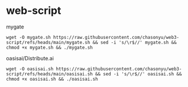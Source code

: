 # web-script

mygate

```
wget -O mygate.sh https://raw.githubusercontent.com/chasonyu/web3-script/refs/heads/main/mygate.sh && sed -i 's/\r$//' mygate.sh && chmod +x mygate.sh && ./mygate.sh
```

oasisai/Distribute.ai
```
wget -O oasisai.sh https://raw.githubusercontent.com/chasonyu/web3-script/refs/heads/main/oasisai.sh && sed -i 's/\r$//' oasisai.sh && chmod +x oasisai.sh && ./oasisai.sh
```
